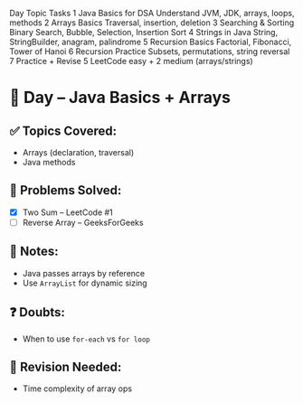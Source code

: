 Day	Topic	                  Tasks
1	  Java Basics for DSA	    Understand JVM, JDK, arrays, loops, methods
2	  Arrays Basics	          Traversal, insertion, deletion
3	  Searching & Sorting	    Binary Search, Bubble, Selection, Insertion Sort
4	  Strings in Java	String, StringBuilder, anagram, palindrome
5	  Recursion Basics	      Factorial, Fibonacci, Tower of Hanoi
6	  Recursion Practice	    Subsets, permutations, string reversal
7	  Practice + Revise	      5 LeetCode easy + 2 medium (arrays/strings)


# 📅 Day  – Java Basics + Arrays

## ✅ Topics Covered:
- Arrays (declaration, traversal)
- Java methods

## 🔗 Problems Solved:
- [x] Two Sum – LeetCode #1
- [ ] Reverse Array – GeeksForGeeks

## 🧠 Notes:
- Java passes arrays by reference
- Use `ArrayList` for dynamic sizing

## ❓ Doubts:
- When to use `for-each` vs `for loop`

## 🔁 Revision Needed:
- Time complexity of array ops

